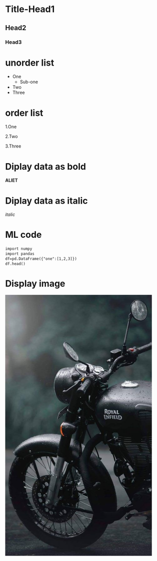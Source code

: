 # Title-Head1
## Head2
### Head3

# unorder list
* One
  * Sub-one
* Two
* Three

# order list
1.One

2.Two

3.Three

# Diplay data as bold
**ALIET**

# Diplay data as italic
*italic*

# ML code

    import numpy
    import pandas
    df=pd.DataFrame({"one":[1,2,3]})
    df.head()

# Display image
![alt Bike](img2.jpg)

